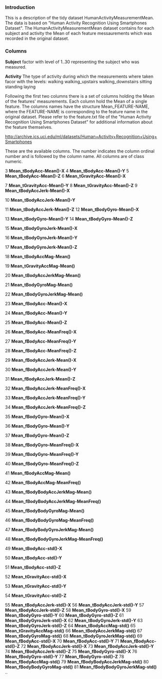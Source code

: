 ### Introduction
This is a description of the tidy dataset HumanActivityMeasurementMean.
The data is based on "Human Activity Recognition Using Smartphones Dataset".
The HumanActivityMeasurementMean dataset contains for each subject and activity the Mean of each feature messaurements which was recorded in the original dataset.

### Columns
<b>Subject</b>
	factor with level of 1..30 representing the subject who was measured.
	
<b>Activity</b>
	The type of activity during which the measurements where taken
	facor with the levels:
		 walking 
		 walking_upstairs 
		 walking_downstairs 
		 sitting 
		 standing 
		 laying
 
Following the first two columns there is a set of columns holding the Mean of the features' measurements.
Each column hold the Mean of a single feature.
The columns names have the structure Mean_FEATURE-NAME, where the FEATURE-NAME is corresponding to the feature name in the original dataset.
Please refer to the feature.txt file of the "Human Activity Recognition Using Smartphones Dataset" for additional information about the feature themselves.

http://archive.ics.uci.edu/ml/datasets/Human+Activity+Recognition+Using+Smartphones 

These are the available columns. The number indicates the column ordinal number and is followed by the column name.
All columns are of class numeric.


3	<b>Mean_tBodyAcc-Mean()-X</b>
4	<b>Mean_tBodyAcc-Mean()-Y</b>
5	<b>Mean_tBodyAcc-Mean()-Z</b>
6             <b>Mean_tGravityAcc-Mean()-X</b>

7             <b>Mean_tGravityAcc-Mean()-Y</b>
8             <b>Mean_tGravityAcc-Mean()-Z</b>
9            <b>Mean_tBodyAccJerk-Mean()-X</b>

10           <b>Mean_tBodyAccJerk-Mean()-Y</b>

11           <b>Mean_tBodyAccJerk-Mean()-Z</b>
12              <b>Mean_tBodyGyro-Mean()-X</b>

13              <b>Mean_tBodyGyro-Mean()-Y</b>
14              <b>Mean_tBodyGyro-Mean()-Z</b>

15          <b>Mean_tBodyGyroJerk-Mean()-X</b>

16          <b>Mean_tBodyGyroJerk-Mean()-Y</b>

17          <b>Mean_tBodyGyroJerk-Mean()-Z</b>

18              <b>Mean_tBodyAccMag-Mean()</b>

19           <b>Mean_tGravityAccMag-Mean()</b>

20          <b>Mean_tBodyAccJerkMag-Mean()</b>

21             <b>Mean_tBodyGyroMag-Mean()</b>

22         <b>Mean_tBodyGyroJerkMag-Mean()</b>

23               <b>Mean_fBodyAcc-Mean()-X</b>

24               <b>Mean_fBodyAcc-Mean()-Y</b>

25               <b>Mean_fBodyAcc-Mean()-Z</b>

26           <b>Mean_fBodyAcc-MeanFreq()-X</b>

27           <b>Mean_fBodyAcc-MeanFreq()-Y</b>

28           <b>Mean_fBodyAcc-MeanFreq()-Z</b>

29           <b>Mean_fBodyAccJerk-Mean()-X</b>

30           <b>Mean_fBodyAccJerk-Mean()-Y</b>

31           <b>Mean_fBodyAccJerk-Mean()-Z</b>

32       <b>Mean_fBodyAccJerk-MeanFreq()-X</b>

33       <b>Mean_fBodyAccJerk-MeanFreq()-Y</b>

34       <b>Mean_fBodyAccJerk-MeanFreq()-Z</b>

35              <b>Mean_fBodyGyro-Mean()-X</b>

36              <b>Mean_fBodyGyro-Mean()-Y</b>

37              <b>Mean_fBodyGyro-Mean()-Z</b>

38          <b>Mean_fBodyGyro-MeanFreq()-X</b>

39          <b>Mean_fBodyGyro-MeanFreq()-Y</b>

40          <b>Mean_fBodyGyro-MeanFreq()-Z</b>

41              <b>Mean_fBodyAccMag-Mean()</b>

42          <b>Mean_fBodyAccMag-MeanFreq()</b>

43      <b>Mean_fBodyBodyAccJerkMag-Mean()</b>

44  <b>Mean_fBodyBodyAccJerkMag-MeanFreq()</b>

45         <b>Mean_fBodyBodyGyroMag-Mean()</b>

46     <b>Mean_fBodyBodyGyroMag-MeanFreq()</b>

47     <b>Mean_fBodyBodyGyroJerkMag-Mean()</b>

48 <b>Mean_fBodyBodyGyroJerkMag-MeanFreq()</b>

49                <b>Mean_tBodyAcc-std()-X</b>

50                <b>Mean_tBodyAcc-std()-Y</b>

51                <b>Mean_tBodyAcc-std()-Z</b>

52             <b>Mean_tGravityAcc-std()-X</b>

53             <b>Mean_tGravityAcc-std()-Y</b>

54             <b>Mean_tGravityAcc-std()-Z</b>

55            <b>Mean_tBodyAccJerk-std()-X</b>
56            <b>Mean_tBodyAccJerk-std()-Y</b>
57            <b>Mean_tBodyAccJerk-std()-Z</b>
58               <b>Mean_tBodyGyro-std()-X</b>
59               <b>Mean_tBodyGyro-std()-Y</b>
60               <b>Mean_tBodyGyro-std()-Z</b>
61           <b>Mean_tBodyGyroJerk-std()-X</b>
62           <b>Mean_tBodyGyroJerk-std()-Y</b>
63           <b>Mean_tBodyGyroJerk-std()-Z</b>
64               <b>Mean_tBodyAccMag-std()</b>
65            <b>Mean_tGravityAccMag-std()</b>
66           <b>Mean_tBodyAccJerkMag-std()</b>
67              <b>Mean_tBodyGyroMag-std()</b>
68          <b>Mean_tBodyGyroJerkMag-std()</b>
69                <b>Mean_fBodyAcc-std()-X</b>
70                <b>Mean_fBodyAcc-std()-Y</b>
71                <b>Mean_fBodyAcc-std()-Z</b>
72            <b>Mean_fBodyAccJerk-std()-X</b>
73            <b>Mean_fBodyAccJerk-std()-Y</b>
74            <b>Mean_fBodyAccJerk-std()-Z</b>
75               <b>Mean_fBodyGyro-std()-X</b>
76               <b>Mean_fBodyGyro-std()-Y</b>
77               <b>Mean_fBodyGyro-std()-Z</b>
78               <b>Mean_fBodyAccMag-std()</b>
79       <b>Mean_fBodyBodyAccJerkMag-std()</b>
80          <b>Mean_fBodyBodyGyroMag-std()</b>
81      <b>Mean_fBodyBodyGyroJerkMag-std()</b>
..